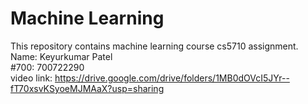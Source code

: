 # Machine Learning
This repository contains machine learning course cs5710 assignment.<br/>
Name: Keyurkumar Patel<br/>
#700: 700722290<br/>
video link: https://drive.google.com/drive/folders/1MB0dOVcI5JYr--fT70xsvKSyoeMJMAaX?usp=sharing
